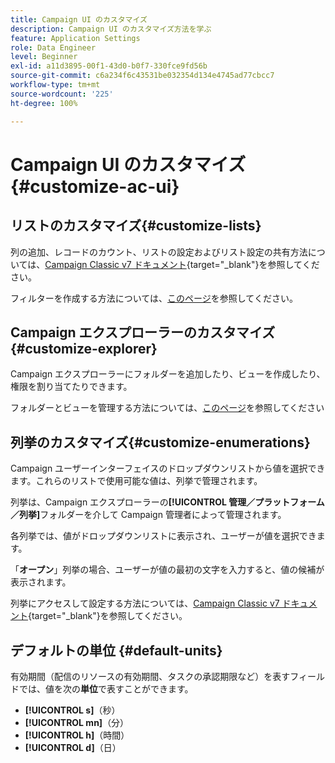 ```yaml
---
title: Campaign UI のカスタマイズ
description: Campaign UI のカスタマイズ方法を学ぶ
feature: Application Settings
role: Data Engineer
level: Beginner
exl-id: a11d3895-00f1-43d0-b0f7-330fce9fd56b
source-git-commit: c6a234f6c43531be032354d134e4745ad77cbcc7
workflow-type: tm+mt
source-wordcount: '225'
ht-degree: 100%

---
```


# Campaign UI のカスタマイズ{#customize-ac-ui}

## リストのカスタマイズ{#customize-lists}

列の追加、レコードのカウント、リストの設定およびリスト設定の共有方法については、[Campaign Classic v7 ドキュメント](https://experienceleague.adobe.com/docs/campaign-classic/using/getting-started/starting-with-adobe-campaign/campaign-workspace/adobe-campaign-ui-lists.html?lang=ja){target=&quot;_blank&quot;}を参照してください。

フィルターを作成する方法については、[このページ](../audiences/create-filters.md)を参照してください。

## Campaign エクスプローラーのカスタマイズ{#customize-explorer}

Campaign エクスプローラーにフォルダーを追加したり、ビューを作成したり、権限を割り当てたりできます。

フォルダーとビューを管理する方法については、[このページ](../audiences/folders-and-views.md)を参照してください


## 列挙のカスタマイズ{#customize-enumerations}

Campaign ユーザーインターフェイスのドロップダウンリストから値を選択できます。これらのリストで使用可能な値は、列挙で管理されます。

列挙は、Campaign エクスプローラーの&#x200B;**[!UICONTROL 管理／プラットフォーム／列挙]**&#x200B;フォルダーを介して Campaign 管理者によって管理されます。

各列挙では、値がドロップダウンリストに表示され、ユーザーが値を選択できます。

「**オープン**」列挙の場合、ユーザーが値の最初の文字を入力すると、値の候補が表示されます。

列挙にアクセスして設定する方法については、[Campaign Classic v7 ドキュメント](https://experienceleague.adobe.com/docs/campaign-classic/using/getting-started/administration-basics/managing-enumerations.html?lang=ja){target=&quot;_blank&quot;}を参照してください。


## デフォルトの単位 {#default-units}

有効期間（配信のリソースの有効期間、タスクの承認期限など）を表すフィールドでは、値を次の&#x200B;**単位**&#x200B;で表すことができます。

* **[!UICONTROL s]**（秒）
* **[!UICONTROL mn]**（分）
* **[!UICONTROL h]**（時間）
* **[!UICONTROL d]**（日）
